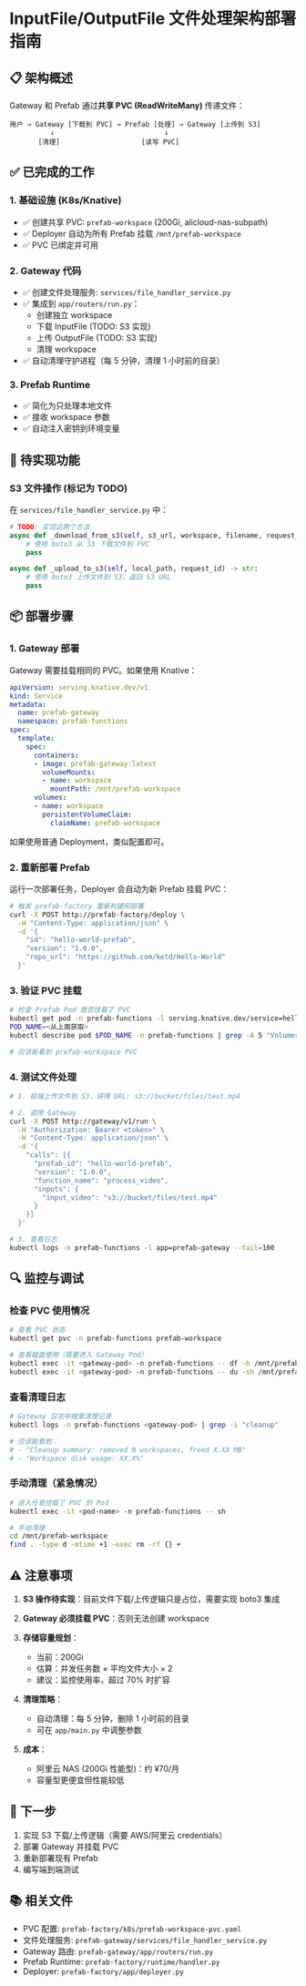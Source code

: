 # InputFile/OutputFile 文件处理架构部署指南

## 📋 架构概述

Gateway 和 Prefab 通过**共享 PVC (ReadWriteMany)** 传递文件：

```
用户 → Gateway [下载到 PVC] → Prefab [处理] → Gateway [上传到 S3]
          ↓                           ↓
       [清理]                    [读写 PVC]
```

## ✅ 已完成的工作

### 1. 基础设施 (K8s/Knative)
- ✅ 创建共享 PVC: `prefab-workspace` (200Gi, alicloud-nas-subpath)
- ✅ Deployer 自动为所有 Prefab 挂载 `/mnt/prefab-workspace`
- ✅ PVC 已绑定并可用

### 2. Gateway 代码
- ✅ 创建文件处理服务: `services/file_handler_service.py`
- ✅ 集成到 `app/routers/run.py`：
  - 创建独立 workspace
  - 下载 InputFile (TODO: S3 实现)
  - 上传 OutputFile (TODO: S3 实现)
  - 清理 workspace
- ✅ 自动清理守护进程（每 5 分钟，清理 1 小时前的目录）

### 3. Prefab Runtime
- ✅ 简化为只处理本地文件
- ✅ 接收 workspace 参数
- ✅ 自动注入密钥到环境变量

## 🔧 待实现功能

### S3 文件操作 (标记为 TODO)

在 `services/file_handler_service.py` 中：

```python
# TODO: 实现这两个方法
async def _download_from_s3(self, s3_url, workspace, filename, request_id) -> Path:
    # 使用 boto3 从 S3 下载文件到 PVC
    pass

async def _upload_to_s3(self, local_path, request_id) -> str:
    # 使用 boto3 上传文件到 S3，返回 S3 URL
    pass
```

## 📦 部署步骤

### 1. Gateway 部署

Gateway 需要挂载相同的 PVC。如果使用 Knative：

```yaml
apiVersion: serving.knative.dev/v1
kind: Service
metadata:
  name: prefab-gateway
  namespace: prefab-functions
spec:
  template:
    spec:
      containers:
      - image: prefab-gateway:latest
        volumeMounts:
        - name: workspace
          mountPath: /mnt/prefab-workspace
      volumes:
      - name: workspace
        persistentVolumeClaim:
          claimName: prefab-workspace
```

如果使用普通 Deployment，类似配置即可。

### 2. 重新部署 Prefab

运行一次部署任务，Deployer 会自动为新 Prefab 挂载 PVC：

```bash
# 触发 prefab-factory 重新构建和部署
curl -X POST http://prefab-factory/deploy \
  -H "Content-Type: application/json" \
  -d '{
    "id": "hello-world-prefab",
    "version": "1.0.0",
    "repo_url": "https://github.com/ketd/Hello-World"
  }'
```

### 3. 验证 PVC 挂载

```bash
# 检查 Prefab Pod 是否挂载了 PVC
kubectl get pod -n prefab-functions -l serving.knative.dev/service=hello-world-prefab
POD_NAME=<从上面获取>
kubectl describe pod $POD_NAME -n prefab-functions | grep -A 5 "Volumes:"

# 应该能看到 prefab-workspace PVC
```

### 4. 测试文件处理

```bash
# 1. 前端上传文件到 S3，获得 URL: s3://bucket/files/test.mp4

# 2. 调用 Gateway
curl -X POST http://gateway/v1/run \
  -H "Authorization: Bearer <token>" \
  -H "Content-Type: application/json" \
  -d '{
    "calls": [{
      "prefab_id": "hello-world-prefab",
      "version": "1.0.0",
      "function_name": "process_video",
      "inputs": {
        "input_video": "s3://bucket/files/test.mp4"
      }
    }]
  }'

# 3. 查看日志
kubectl logs -n prefab-functions -l app=prefab-gateway --tail=100
```

## 🔍 监控与调试

### 检查 PVC 使用情况

```bash
# 查看 PVC 状态
kubectl get pvc -n prefab-functions prefab-workspace

# 查看磁盘使用（需要进入 Gateway Pod）
kubectl exec -it <gateway-pod> -n prefab-functions -- df -h /mnt/prefab-workspace
kubectl exec -it <gateway-pod> -n prefab-functions -- du -sh /mnt/prefab-workspace/*
```

### 查看清理日志

```bash
# Gateway 日志中搜索清理记录
kubectl logs -n prefab-functions <gateway-pod> | grep -i "cleanup"

# 应该能看到：
# - "Cleanup summary: removed N workspaces, freed X.XX MB"
# - "Workspace disk usage: XX.X%"
```

### 手动清理（紧急情况）

```bash
# 进入任意挂载了 PVC 的 Pod
kubectl exec -it <pod-name> -n prefab-functions -- sh

# 手动清理
cd /mnt/prefab-workspace
find . -type d -mtime +1 -exec rm -rf {} +
```

## ⚠️ 注意事项

1. **S3 操作待实现**：目前文件下载/上传逻辑只是占位，需要实现 boto3 集成

2. **Gateway 必须挂载 PVC**：否则无法创建 workspace

3. **存储容量规划**：
   - 当前：200Gi
   - 估算：并发任务数 × 平均文件大小 × 2
   - 建议：监控使用率，超过 70% 时扩容

4. **清理策略**：
   - 自动清理：每 5 分钟，删除 1 小时前的目录
   - 可在 `app/main.py` 中调整参数

5. **成本**：
   - 阿里云 NAS (200Gi 性能型)：约 ¥70/月
   - 容量型更便宜但性能较低

## 🚀 下一步

1. 实现 S3 下载/上传逻辑（需要 AWS/阿里云 credentials）
2. 部署 Gateway 并挂载 PVC
3. 重新部署现有 Prefab
4. 编写端到端测试

## 📚 相关文件

- PVC 配置: `prefab-factory/k8s/prefab-workspace-pvc.yaml`
- 文件处理服务: `prefab-gateway/services/file_handler_service.py`
- Gateway 路由: `prefab-gateway/app/routers/run.py`
- Prefab Runtime: `prefab-factory/runtime/handler.py`
- Deployer: `prefab-factory/app/deployer.py`

